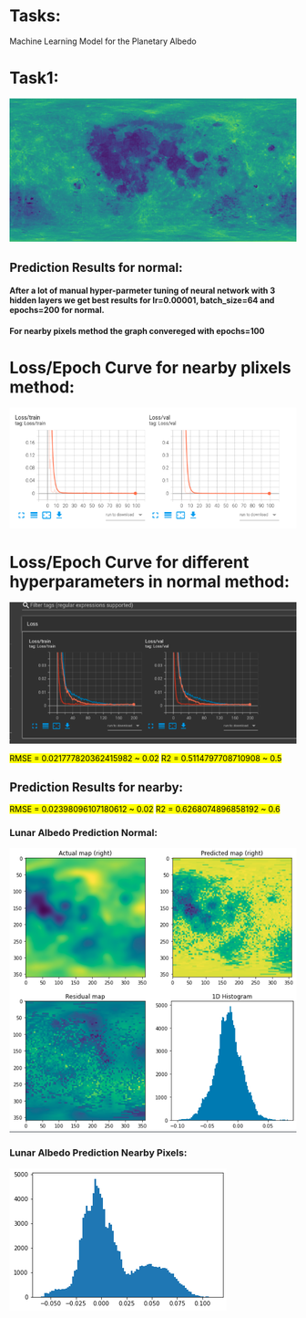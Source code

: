# Tasks:
Machine Learning Model for the Planetary Albedo 

# Task1:

![Lunar](images/Lunar_Albedo/complete_albedo.png)

## Prediction Results for normal:

#### After a lot of manual hyper-parmeter tuning of neural network with 3 hidden layers we get best results for lr=0.00001, batch_size=64 and  epochs=200 for normal.

#### For nearby pixels method the graph convereged with epochs=100

# Loss/Epoch Curve for nearby plixels method:

![Lunar3](images/Lunar_Albedo/loss_epoch.png)

# Loss/Epoch Curve for different hyperparameters in normal method:

![Lunar2](images/Lunar_Albedo/64,128,256.png)


<mark>RMSE = 0.021777820362415982 ~ 0.02</mark>
<mark>R2 = 0.5114797708710908 ~ 0.5</mark>

## Prediction Results for nearby:
<mark>RMSE = 0.02398096107180612 ~ 0.02</mark>
<mark>R2 = 0.6268074896858192 ~ 0.6</mark>

### Lunar Albedo Prediction Normal:

![Lunar](images/Lunar_Albedo/results.png)


### Lunar Albedo Prediction Nearby Pixels:

![Lunar1](images/Lunar_Albedo/nearby_hist.png)
